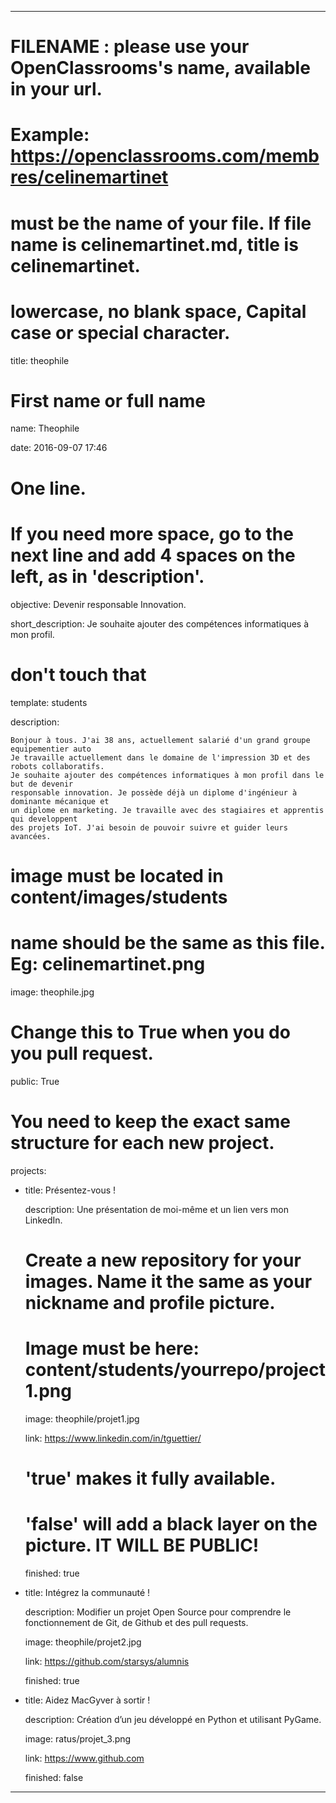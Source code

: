 ---


# FILENAME : please use your OpenClassrooms's name, available in your url.

# Example: https://openclassrooms.com/membres/celinemartinet

# must be the name of your file. If file name is celinemartinet.md, title is celinemartinet.

# lowercase, no blank space, Capital case or special character.

title: theophile


# First name or full name

name: Theophile

date: 2016-09-07 17:46


# One line.

# If you need more space, go to the next line and add 4 spaces on the left, as in 'description'.

objective: Devenir responsable Innovation.

short_description: Je souhaite ajouter des compétences informatiques à mon profil.


# don't touch that

template: students

description:

    Bonjour à tous. J'ai 38 ans, actuellement salarié d'un grand groupe equipementier auto
    Je travaille actuellement dans le domaine de l'impression 3D et des robots collaboratifs.
    Je souhaite ajouter des compétences informatiques à mon profil dans le but de devenir
    responsable innovation. Je possède déjà un diplome d'ingénieur à dominante mécanique et 
    un diplome en marketing. Je travaille avec des stagiaires et apprentis qui developpent 
    des projets IoT. J'ai besoin de pouvoir suivre et guider leurs avancées.



# image must be located in content/images/students

# name should be the same as this file. Eg: celinemartinet.png

image: theophile.jpg


# Change this to True when you do you pull request.

public: True


# You need to keep the exact same structure for each new project.

projects:

  - title: Présentez-vous !

    description: Une présentation de moi-même et un lien vers mon LinkedIn.

    # Create a new repository for your images. Name it the same as your nickname and profile picture.

    # Image must be here: content/students/yourrepo/project1.png

    image: theophile/projet1.jpg

    link: https://www.linkedin.com/in/tguettier/

    # 'true' makes it fully available.

    # 'false' will add a black layer on the picture. IT WILL BE PUBLIC!

    finished: true

  - title: Intégrez la communauté !

    description: Modifier un projet Open Source pour comprendre le fonctionnement de Git, de Github et des pull requests. 

    image: theophile/projet2.jpg

    link: https://github.com/starsys/alumnis

    finished: true

  - title: Aidez MacGyver à sortir !

    description: Création d’un jeu développé en Python et utilisant PyGame.

    image: ratus/projet_3.png

    link: https://www.github.com

    finished: false

---
